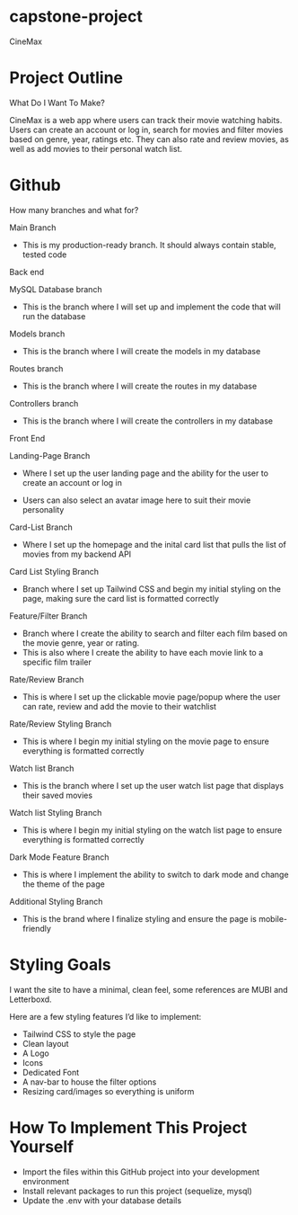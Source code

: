 # capstone-project

CineMax

# Project Outline

What Do I Want To Make?

CineMax is a web app where users can track their movie watching habits. Users can create an account or log in, search for movies and filter movies based on genre, year, ratings etc. They can also rate and review movies, as well as add movies to their personal watch list.

# Github

How many branches and what for?

Main Branch

- This is my production-ready branch. It should always contain stable, tested code

Back end

MySQL Database branch

- This is the branch where I will set up and implement the code that will run the database

Models branch

- This is the branch where I will create the models in my database

Routes branch

- This is the branch where I will create the routes in my database

Controllers branch

- This is the branch where I will create the controllers in my database

Front End

Landing-Page Branch

- Where I set up the user landing page and the ability for the user to create an account or log in

- Users can also select an avatar image here to suit their movie personality

Card-List Branch

- Where I set up the homepage and the inital card list that pulls the list of movies from my backend API

Card List Styling Branch

- Branch where I set up Tailwind CSS and begin my initial styling on the page, making sure the card list is formatted correctly

Feature/Filter Branch

- Branch where I create the ability to search and filter each film based on the movie genre, year or rating.
- This is also where I create the ability to have each movie link to a specific film trailer

Rate/Review Branch

- This is where I set up the clickable movie page/popup where the user can rate, review and add the movie to their watchlist

Rate/Review Styling Branch

- This is where I begin my initial styling on the movie page to ensure everything is formatted correctly

Watch list Branch

- This is the branch where I set up the user watch list page that displays their saved movies

Watch list Styling Branch

- This is where I begin my initial styling on the watch list page to ensure everything is formatted correctly

Dark Mode Feature Branch

- This is where I implement the ability to switch to dark mode and change the theme of the page

Additional Styling Branch

- This is the brand where I finalize styling and ensure the page is mobile-friendly

# Styling Goals

I want the site to have a minimal, clean feel, some references are MUBI and Letterboxd.

Here are a few styling features I’d like to implement:

- Tailwind CSS to style the page
- Clean layout
- A Logo
- Icons
- Dedicated Font
- A nav-bar to house the filter options
- Resizing card/images so everything is uniform

# How To Implement This Project Yourself

- Import the files within this GitHub project into your development environment
- Install relevant packages to run this project (sequelize, mysql)
- Update the .env with your database details
